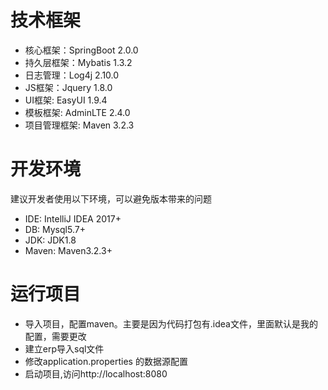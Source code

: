 # 技术框架
* 核心框架：SpringBoot 2.0.0
* 持久层框架：Mybatis 1.3.2
* 日志管理：Log4j 2.10.0
* JS框架：Jquery 1.8.0
* UI框架: EasyUI 1.9.4
* 模板框架: AdminLTE 2.4.0
* 项目管理框架: Maven 3.2.3

# 开发环境
建议开发者使用以下环境，可以避免版本带来的问题
* IDE: IntelliJ IDEA 2017+
* DB: Mysql5.7+
* JDK: JDK1.8
* Maven: Maven3.2.3+

# 运行项目
- 导入项目，配置maven。主要是因为代码打包有.idea文件，里面默认是我的配置，需要更改
- 建立erp导入sql文件
- 修改application.properties 的数据源配置
- 启动项目,访问http://localhost:8080